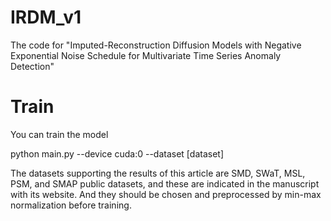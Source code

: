 # IRDM_v1
The code for "Imputed-Reconstruction Diffusion Models with Negative Exponential Noise Schedule for Multivariate Time Series Anomaly Detection"

# Train
You can train the model

python main.py --device cuda:0 --dataset [dataset]

The datasets supporting the results of this article are SMD, SWaT, MSL, PSM, and SMAP public datasets, and these are indicated in the manuscript with its website. And they should be chosen and preprocessed by min-max normalization before training.
